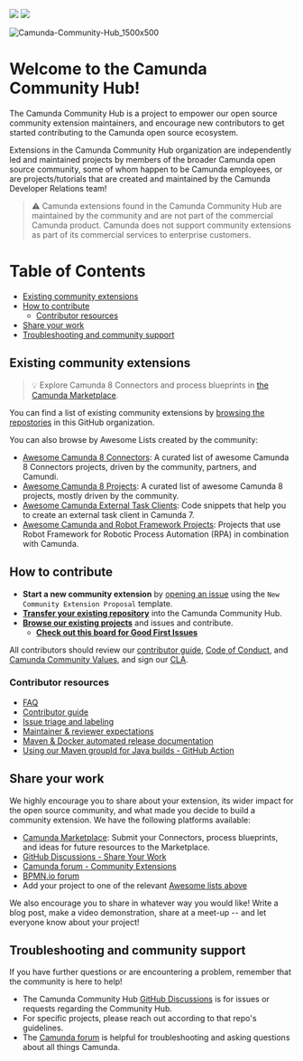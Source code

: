 [![](https://img.shields.io/badge/Community%20Extension-An%20open%20source%20community%20maintained%20project-FF4700)](https://github.com/camunda-community-hub/community) [![](https://cauldron.io/project/6866/export/svg/git_contributors.svg)](#contributors)
 
 ![Camunda-Community-Hub_1500x500](https://user-images.githubusercontent.com/43454823/224776300-db040f30-6a82-4e2e-93fb-ac8d49298bdd.png)

# Welcome to the Camunda Community Hub!
The Camunda Community Hub is a project to empower our open source community extension maintainers, and encourage new contributors to get started contributing to the Camunda open source ecosystem. 

Extensions in the Camunda Community Hub organization are independently led and maintained projects by members of the broader Camunda open source community, some of whom happen to be Camunda employees, or are projects/tutorials that are created and maintained by the Camunda Developer Relations team!

> :warning: Camunda extensions found in the Camunda Community Hub are maintained by the community and are not part of the commercial Camunda product. Camunda does not support community extensions as part of its commercial services to enterprise customers.


# Table of Contents
- [Existing community extensions](#existing-community-extensions)
- [How to contribute](#how-to-contribute)
  - [Contributor resources](#contributor-resources)
- [Share your work](#share-your-work)
- [Troubleshooting and community support](#troubleshooting-and-community-support)

## Existing community extensions
> :bulb: Explore Camunda 8 Connectors and process blueprints in [the Camunda Marketplace](https://marketplace.camunda.com/en-US/home
).

 You can find a list of existing community extensions by [browsing the repostories](https://github.com/orgs/camunda-community-hub/repositories) in this GitHub organization.

You can also browse by Awesome Lists created by the community:
- [Awesome Camunda 8 Connectors](https://github.com/camunda-community-hub/camunda-8-connectors): A curated list of awesome Camunda 8 Connectors projects, driven by the community, partners, and Camundi.
- [Awesome Camunda 8 Projects](https://github.com/camunda-community-hub/awesome-camunda-platform-8): A curated list of awesome Camunda 8 projects, mostly driven by the community.
- [Awesome Camunda External Task Clients](https://github.com/camunda-community-hub/awesome-camunda-external-clients): Code snippets that help you to create an external task client in Camunda 7.
- [Awesome Camunda and Robot Framework Projects](https://github.com/camunda-community-hub/awesome-Camunda-and-Robotframework-projects): Projects that use Robot Framework for Robotic Process Automation (RPA) in combination with Camunda.

## How to contribute
- **Start a new community extension** by [opening an issue](https://github.com/Camunda-Community-Hub/community/issues/new/choose) using the `New Community Extension Proposal` template.
- [**Transfer your existing repository**](https://github.com/camunda-community-hub/community/blob/853edbf35311edf7ccbd402cd157aca1337a0e32/maintainers-reviewers/transferring-extensions.md) into the Camunda Community Hub.
- [**Browse our existing projects**](https://github.com/orgs/camunda-community-hub/repositories) and issues and contribute.
   - [**Check out this board for Good First Issues**](https://github.com/orgs/camunda-community-hub/projects/3/views/1)

All contributors should review our [contributor guide](https://github.com/camunda-community-hub/community/blob/main/docs/CODE_OF_CONDUCT.MD), [Code of Conduct](https://camunda.com/events/code-conduct/), and [Camunda Community Values](https://camunda.com/developers/community-values/), and sign our [CLA](https://cla-assistant.io/camunda-community-hub/community).

  
### Contributor resources
* [FAQ](https://github.com/camunda-community-hub/community) 
* [Contributor guide](https://github.com/camunda-community-hub/community/blob/853edbf35311edf7ccbd402cd157aca1337a0e32/CONTRIBUTING.MD)
* [Issue triage and labeling](https://github.com/camunda-community-hub/community/blob/main/issue-triage.md)
* [Maintainer & reviewer expectations](https://github.com/camunda-community-hub/community/blob/853edbf35311edf7ccbd402cd157aca1337a0e32/maintainers-reviewers/maintainer-reviewer-expectations.md)
* [Maven & Docker automated release documentation](https://github.com/camunda-community-hub/community/blob/853edbf35311edf7ccbd402cd157aca1337a0e32/maintainers-reviewers/RELEASE.MD)
* [Using our Maven groupId for Java builds - GitHub Action](https://github.com/camunda-community-hub/community-action-maven-release#add-github-workflow)

## Share your work
We highly encourage you to share about your extension, its wider impact for the open source community, and what made you decide to build a community extension. We have the following platforms available:

* [Camunda Marketplace](https://marketplace.camunda.com/): Submit your Connectors, process blueprints, and ideas for future resources to the Marketplace.
* [GitHub Discussions - Share Your Work](https://github.com/orgs/camunda-community-hub/discussions/categories/share-your-work)
* [Camunda forum - Community Extensions](https://forum.camunda.io/c/community-extensions/13)
* [BPMN.io forum](https://forum.bpmn.io/)
* Add your project to one of the relevant [Awesome lists above](#existing-community-extensions)

We also encourage you to share in whatever way you would like! Write a blog post, make a video demonstration, share at a meet-up -- and let everyone know about your project! 

## Troubleshooting and community support

If you have further questions or are encountering a problem, remember that the community is here to help!

* The Camunda Community Hub [GitHub Discussions](https://github.com/camunda-community-hub/community/discussions) is for issues or requests regarding the Community Hub.
* For specific projects, please reach out according to that repo's guidelines.
* The [Camunda forum](https://forum.camunda.io/) is helpful for troubleshooting and asking questions about all things Camunda.
